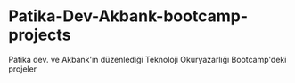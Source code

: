 # Patika-Dev-Akbank-bootcamp-projects
Patika dev. ve Akbank'ın düzenlediği Teknoloji Okuryazarlığı Bootcamp'deki projeler
